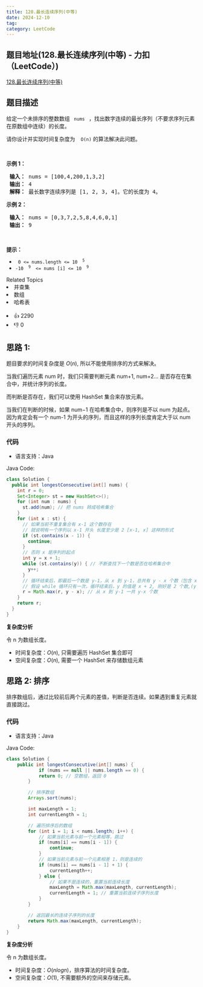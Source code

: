 ```yaml
---
title: 128.最长连续序列(中等)
date: 2024-12-10
tag:
category: LeetCode
---
```


## 题目地址(128.最长连续序列(中等) - 力扣（LeetCode）)

[128.最长连续序列(中等)](https://leetcode.cn/problems/longest-consecutive-sequence/description/?envType=study-plan-v2&envId=top-100-liked)

## 题目描述

<p> 给定一个未排序的整数数组 <code> nums </code> ，找出数字连续的最长序列（不要求序列元素在原数组中连续）的长度。</p>

<p> 请你设计并实现时间复杂度为&nbsp; <code> O(n)</code> <em> </em> 的算法解决此问题。</p>

<p>&nbsp; </p>

<p> <strong> 示例 1：</strong> </p>

<pre>
<strong> 输入：</strong> nums = [100,4,200,1,3,2]
<strong> 输出：</strong> 4
<strong> 解释：</strong> 最长数字连续序列是 [1, 2, 3, 4]。它的长度为 4。</pre>

<p> <strong> 示例 2：</strong> </p>

<pre>
<strong> 输入：</strong> nums = [0,3,7,2,5,8,4,6,0,1]
<strong> 输出：</strong> 9
</pre>

<p>&nbsp; </p>

<p> <strong> 提示：</strong> </p>

<ul> 
 <li> <code> 0 &lt;= nums.length &lt;= 10 <sup> 5 </sup> </code> </li> 
 <li> <code>-10 <sup> 9 </sup> &lt;= nums [i] &lt;= 10 <sup> 9 </sup> </code> </li> 
</ul>

<div> <div> Related Topics </div> <div> <li> 并查集 </li> <li> 数组 </li> <li> 哈希表 </li> </div> </div> <br> <div> <li> 👍 2290 </li> <li> 👎 0 </li> </div>

## 思路 1:

题目要求的时间复杂度是 $O(n)$, 所以不能使用排序的方式来解决。

当我们遍历元素 num 时，我们只需要判断元素 num+1, num+2... 是否存在在集合中，并统计序列的长度。

而判断是否存在，我们可以使用 HashSet 集合来存放元素。

当我们在判断的时候，如果 num−1 在哈希集合中，则序列是不以 num 为起点。因为肯定会有一个 num-1 为开头的序列，而且这样的序列长度肯定大于以
num 开头的序列。

### 代码

- 语言支持：Java

Java Code:

```java
class Solution {
  public int longestConsecutive(int[] nums) {
    int r = 0;
    Set<Integer> st = new HashSet<>();
    for (int num : nums) {
      st.add(num); // 把 nums 转成哈希集合
    }
    for (int x : st) {
      // 如果当前不重复集合有 x-1 这个数存在
      // 就说明有一个序列以 x-1 开头 长度至少是 2 [x-1, x] 这样的形式
      if (st.contains(x - 1)) {
        continue;
      }
      // 否则 x 是序列的起点
      int y = x + 1;
      while (st.contains(y)) { // 不断查找下一个数是否在哈希集合中
        y++;
      }
      // 循环结束后，即最后一个数是 y-1，从 x 到 y-1，总共有 y - x 个数（包含 x 本身的）
      // 假设 while 循环只有一次，循环结束后，y 的值是 x + 2, 刚好是 2 个数,(y-x) = 2
      r = Math.max(r, y - x); // 从 x 到 y-1 一共 y-x 个数
    }
    return r;
  }
}
```

**复杂度分析**

令 n 为数组长度。

- 时间复杂度：$O(n)$, 只需要遍历 HashSet 集合即可
- 空间复杂度：$O(n)$, 需要一个 HashSet 来存储数组元素

## 思路 2: 排序

排序数组后，通过比较前后两个元素的差值，判断是否连续。如果遇到重复元素就直接跳过。

### 代码

- 语言支持：Java

Java Code:

```java
class Solution {
    public int longestConsecutive(int[] nums) {
            if (nums == null || nums.length == 0) {
            return 0; // 空数组，返回 0
        }

        // 排序数组
        Arrays.sort(nums);

        int maxLength = 1;
        int currentLength = 1;

        // 遍历排序后的数组
        for (int i = 1; i < nums.length; i++) {
            // 如果当前元素与前一个元素相等，跳过
            if (nums[i] == nums[i - 1]) {
                continue;
            }
            // 如果当前元素与前一个元素相差 1，则是连续的
            if (nums[i] == nums[i - 1] + 1) {
                currentLength++;
            } else {
                // 如果不是连续的，重置当前连续长度
                maxLength = Math.max(maxLength, currentLength);
                currentLength = 1; // 重置当前连续子序列长度
            }
        }

        // 返回最长的连续子序列的长度
        return Math.max(maxLength, currentLength);
    }
}
```

**复杂度分析**

令 n 为数组长度。

- 时间复杂度：$O(n log n)$，排序算法的时间复杂度。
- 空间复杂度：$O(1)$, 不需要额外的空间来存储元素。

